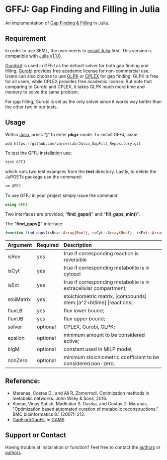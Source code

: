 # GFFJ: Gap Finding and Filling in Julia
An implementation of [Gap Finding & Filling](https://bmcbioinformatics.biomedcentral.com/articles/10.1186/1471-2105-8-212) in Julia. 

## Requirement
In order to use SEML, the user needs to [install Julia](https://julialang.org/downloads/platform.html) first. This version is compatible with [Julia v1.1.0](https://julialang.org/downloads/index.html).

[Gurobi.jl](https://github.com/JuliaOpt/Gurobi.jl) is used in GFFJ as the default solver for both gap finding and filling. [Gurobi](http://www.gurobi.com/) provides free academic license for non-commercial use. 
Users can also choose to use [GLPK](https://github.com/JuliaOpt/GLPK.jl) or [CPLEX](https://github.com/JuliaOpt/CPLEX.jl) for gap finding. GLPK is free for all users, while CPLEX provides free academic license. But note that comparing to Gurobi and CPLEX, it takes GLPK much more time and memory to solve the same problem. 

For gap filling, Gurobi is set as the only solver since it works way better than the other two in our tests. 

## Usage
Within [Julia](http://http://julialang.org), press "__]__" to enter __pkg>__ mode. 
To install GFFJ, issue 

```julia
add https://github.com/varnerlab/Julia_GapFill_Repository.git
```
To test the GFFJ installation use:

```julia
test GFFJ 
```
which runs two test examples from the __test__ directory. Lastly, to delete the JuPOETs package use the command:

```julia
rm GFFJ
```

To use GFFJ in your project simply issue the command:

```julia
using GFFJ
```

Two interfaces are provided, "__find_gaps()__" and "__fill_gaps_min()__". 

The "__find_gaps()__" interface:
```julia
function find_gaps(isRev::Array{Bool}, isCyt::Array{Bool}, isExt::Array{Bool}, stoiMatrix::Array{Float64}, fluxLB::Array{Float64}, fluxUB::Array{Float64}; epsilon::Float64 =0.001, bigM::Float64 =1000.0, nonZero::Float64 =1e-8, solver::Module=Gurobi)
```

Argument | Required | Description 
:--- | :--- | :---
isRev | yes | true if corresponding reaction is reversible
isCyt | yes | true if corresponding metabolite is in cytosol
isExt | yes | true if corresponding metabolite is in extracellular compartment;
stoiMatrix | yes | stoichiometric matrix, \|compounds\| stem:[a^2+b\time] \|reactions\|
fluxLB | yes | flux lower bound;
fluxUB | yes | flux upper bound;
solver | optional | CPLEX, Gurobi, GLPK;
epsilon | optional | minimum amount to be considered active;
bigM | optional | constant used in MILP model;
nonZero | optional | minimum stoichiometric coefficient to be considered non-zero.


## Reference:
- Maranas, Costas D., and Ali R. Zomorrodi. Optimization methods in metabolic networks. John Wiley & Sons, 2016.
- Kumar, Vinay Satish, Madhukar S. Dasika, and Costas D. Maranas. "Optimization based automated curation of metabolic reconstructions." BMC bioinformatics 8.1 (2007): 212.
- [GapFind/GapFill](http://www.maranasgroup.com/software.htm) in [GAMS](https://www.gams.com/)


## Support or Contact
Having trouble at installation or function? Feel free to contact the [authors](https://github.com/varnerlab) or [authors](https://www.cheme.cornell.edu/faculty-directory/jeffrey-d-varner).
